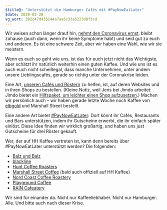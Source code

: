 ```yaml
---
$title@: "Unterstützt die Hamburger Cafés mit #PayNowEatLater"
$date: 2020-03-28
vg_wort: 382c47d435144a7aa5c33a5223d8f3cd
---
```


Wir weisen schon länger drauf hin, [nehmt den Coronavirus ernst](https://www.infektionsschutz.de/coronavirus/), bleibt zuhause (auch dann, wenn ihr keine Symptome habt) und seid gut zu euch und anderen. Es ist eine schwere Zeit, aber wir haben eine Wahl, wie wir sie meistern.

Wenn es euch so geht wie uns, ist das für euch jetzt nicht das Wichtigste, aber schätzt ihr natürlich weiterhin einen guten Kaffee. Und wie uns ist es auch euch nicht scheißegal, dass manche Unternehmen, unter andem unsere Lieblingscafés, gerade so richtig unter der Coronakrise leiden.

Eine Art, [unseren Cafés und Röstern]([url('/content/pages/cafes.md')]) zu helfen, ist, auf deren Websites und in ihren Shops zu bestellen. (Kleine Notiz, weil Jens bei Jimdo arbeitet: Jimdo bietet ein [Hilfspaket, um leichter einen Shop aufzusetzen](https://www.jimdo.com/de/hilfspaket-onlineshop-fuer-unternehmen/).) Machen wir persönlich auch – wir haben gerade letzte Woche noch Kaffee von [elbgold]([url('/content/cafes/elbgold.md')]) und Marshall Street bestellt.

Eine andere Art bietet [#PayNowEatLater](https://www.paynoweatlater.de/): Dort könnt ihr Cafés, Restaurants und Bars unterstützen, indem ihr Gutscheine erwerbt, die ihr einfach später einlöst. Diese Idee finden wir wirklich großartig, und haben uns just Gutscheine für drei Röster gekauft.

Wer, der auf HH Kaffee vertreten ist, kann denn bereits über #PayNowEatLater unterstützt werden? Die folgenden:

* [Balz und Balz](https://www.paynoweatlater.de/at/balz-und-balz-hamburg/)
* [blackline](https://www.paynoweatlater.de/at/blackline-eimsbuettel-hamburg/)
* [Hunt Coffee Roasters](https://www.paynoweatlater.de/at/hunt-coffee-roasters-hamburg/)
* [Marshall Street Coffee](https://www.paynoweatlater.de/at/marshall-street-coffee-hamburg/) (bald auch offiziell auf HH Kaffee)
* [Nord Coast Coffee Roastery](https://web.archive.org/web/20200413150502/https://www.paynoweatlater.de/at/nord-coast-coffee-roastery/)
* [Playground Coffee](https://www.paynoweatlater.de/at/playground-coffee-hamburg/)
* [RAIN Cafeatery](https://www.paynoweatlater.de/at/rain-cafeatery-hamburg/)

Wir sind für einander da. Nicht nur Kaffeeliebhaber. Nicht nur Hamburger. Alle. Und bitte auch nach dieser Krise.